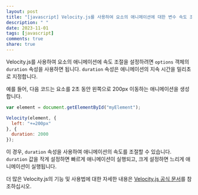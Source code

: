 ```yaml
---
layout: post
title: "[javascript] Velocity.js를 사용하여 요소의 애니메이션에 대한 변수 속도 조절을 설정할 수 있나요?"
description: " "
date: 2023-11-01
tags: [javascript]
comments: true
share: true
---
```


Velocity.js를 사용하여 요소의 애니메이션에 속도 조절을 설정하려면 `options` 객체의 `duration` 속성을 사용하면 됩니다. `duration` 속성은 애니메이션의 지속 시간을 밀리초로 지정합니다.

예를 들어, 다음 코드는 요소를 2초 동안 왼쪽으로 200px 이동하는 애니메이션을 생성합니다.

```javascript
var element = document.getElementById("myElement");

Velocity(element, {
  left: "+=200px"
}, {
  duration: 2000
});
```

이 경우, `duration` 속성을 사용하여 애니메이션의 속도를 조절할 수 있습니다. `duration` 값을 작게 설정하면 빠르게 애니메이션이 실행되고, 크게 설정하면 느리게 애니메이션이 실행됩니다.

더 많은 Velocity.js의 기능 및 사용법에 대한 자세한 내용은 [Velocity.js 공식 문서](http://velocityjs.org/)를 참조하십시오.